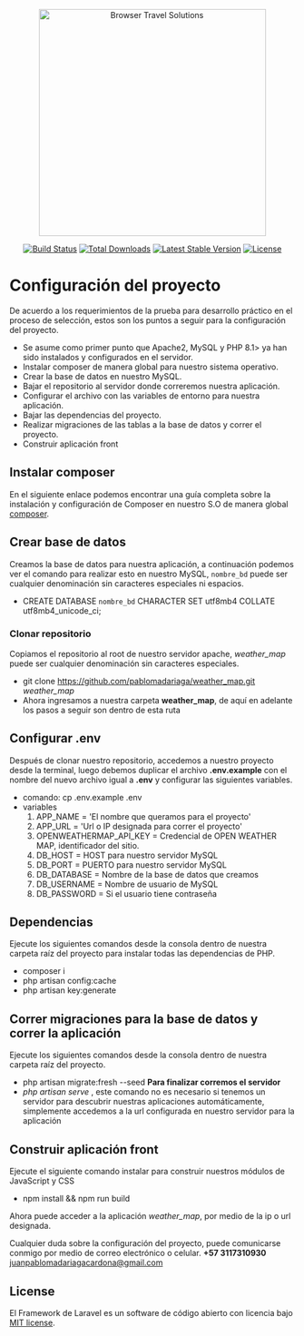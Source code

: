 <p align="center"><a href="https://browsertravelsolutions.com/" target="_blank"><img src="https://browsertravelsolutions.com/wp-content/uploads/2022/02/Logo-1.png" width="400" alt="Browser Travel Solutions"></a></p>

<p align="center">
<a href="https://travis-ci.org/laravel/framework"><img src="https://travis-ci.org/laravel/framework.svg" alt="Build Status"></a>
<a href="https://packagist.org/packages/laravel/framework"><img src="https://img.shields.io/packagist/dt/laravel/framework" alt="Total Downloads"></a>
<a href="https://packagist.org/packages/laravel/framework"><img src="https://img.shields.io/packagist/v/laravel/framework" alt="Latest Stable Version"></a>
<a href="https://packagist.org/packages/laravel/framework"><img src="https://img.shields.io/packagist/l/laravel/framework" alt="License"></a>
</p>


# Configuración del proyecto

De acuerdo a los requerimientos de la prueba para desarrollo práctico en el proceso de selección, estos son los puntos a seguir para la configuración del proyecto.

-   Se asume como primer punto que Apache2, MySQL y PHP 8.1> ya han sido instalados y configurados en el servidor.
-   Instalar composer de manera global para nuestro sistema operativo.
-   Crear la base de datos en nuestro MySQL.
-   Bajar el repositorio al servidor donde correremos nuestra aplicación.
-   Configurar el archivo con las variables de entorno para nuestra aplicación.
-   Bajar las dependencias del proyecto.
-   Realizar migraciones de las tablas a la base de datos y correr el proyecto.
-   Construir aplicación front

## Instalar composer

En el siguiente enlace podemos encontrar una guía completa sobre la instalación y configuración de Composer en nuestro S.O de manera global [composer](https://getcomposer.org/doc/00-intro.md).

## Crear base de datos

Creamos la base de datos para nuestra aplicación, a continuación podemos ver el comando para realizar esto en nuestro MySQL, `nombre_bd` puede ser cualquier denominación sin caracteres especiales ni espacios.

-   CREATE DATABASE `nombre_bd` CHARACTER SET utf8mb4 COLLATE utf8mb4_unicode_ci;

### Clonar repositorio
Copiamos el repositorio al root de nuestro servidor apache, _weather_map_ puede ser cualquier denominación sin caracteres especiales.

-   git clone https://github.com/pablomadariaga/weather_map.git _weather_map_
-   Ahora ingresamos a nuestra carpeta **weather_map**, de aquí en adelante los pasos a seguir son dentro de esta ruta

## Configurar .env

Después de clonar nuestro repositorio, accedemos a nuestro proyecto desde la terminal, luego debemos duplicar el archivo **.env.example** con el nombre del nuevo archivo igual a **.env** y configurar las siguientes variables.

-   comando: cp .env.example .env
-   variables
    1. APP_NAME = 'El nombre que queramos para el proyecto'
    1. APP_URL = 'Url o IP designada para correr el proyecto'
    1. OPENWEATHERMAP_API_KEY = Credencial de OPEN WEATHER MAP, identificador del sitio.
    1. DB_HOST = HOST para nuestro servidor MySQL
    1. DB_PORT = PUERTO para nuestro servidor MySQL
    1. DB_DATABASE = Nombre de la base de datos que creamos
    1. DB_USERNAME = Nombre de usuario de MySQL
    1. DB_PASSWORD = Si el usuario tiene contraseña

## Dependencias

Ejecute los siguientes comandos desde la consola dentro de nuestra carpeta raíz del proyecto para instalar todas las dependencias de PHP.

-   composer i
-   php artisan config:cache
-   php artisan key:generate

## Correr migraciones para la base de datos y correr la aplicación

Ejecute los siguientes comandos desde la consola dentro de nuestra carpeta raíz del proyecto.

-   php artisan migrate:fresh --seed
    **Para finalizar corremos el servidor**
-   _php artisan serve_ , este comando no es necesario si tenemos un servidor para descubrir nuestras aplicaciones automáticamente, simplemente accedemos a la url configurada en nuestro servidor para la aplicación

## Construir aplicación front

Ejecute el siguiente comando instalar para construir nuestros módulos de JavaScript y CSS

-   npm install && npm run build

Ahora puede acceder a la aplicación *weather_map*, por medio de la ip o url designada.

Cualquier duda sobre la configuración del proyecto, puede comunicarse conmigo por medio de correo electrónico o celular. 
**+57 3117310930**
[juanpablomadariagacardona@gmail.com](mailto:mailjuanpablomadariagacardona@gmail.com)

## License

El Framework de Laravel es un software de código abierto con licencia bajo [MIT license](https://opensource.org/licenses/MIT).
